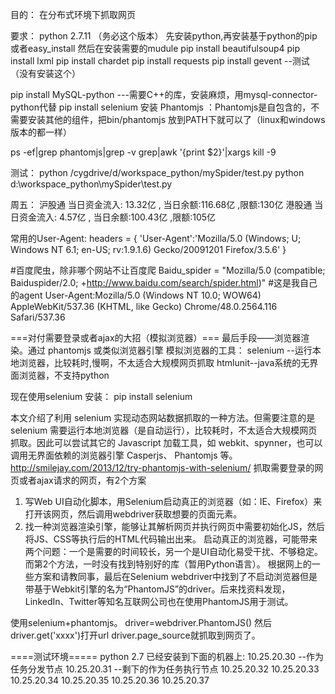 目的：
在分布式环境下抓取网页

要求：
python 2.7.11 （务必这个版本）
先安装python,再安装基于python的pip或者easy_install
然后在安装需要的mudule
pip install beautifulsoup4
pip install lxml
pip install chardet
pip install requests
pip install gevent  --测试（没有安装这个）

pip install MySQL-python ---需要C++的库，安装麻烦，用mysql-connector-python代替
pip install selenium
安装 Phantomjs ：Phantomjs是自包含的，不需要安装其他的组件，把bin/phantomjs 放到PATH下就可以了（linux和windows版本的都一样）


 ps -ef|grep phantomjs|grep -v grep|awk '{print $2}'|xargs kill -9

测试：
python /cygdrive/d/workspace_python/mySpider/test.py
python d:\workspace_python\mySpider\test.py

周五：
沪股通 当日资金流入: 13.32亿 , 当日余额:116.68亿 ,限额:130亿
港股通 当日资金流入: 4.57亿 , 当日余额:100.43亿 ,限额:105亿


常用的User-Agent:
headers = {
    'User-Agent':'Mozilla/5.0 (Windows; U; Windows NT 6.1; en-US; rv:1.9.1.6) Gecko/20091201 Firefox/3.5.6'
}

#百度爬虫，除非哪个网站不让百度爬
Baidu_spider = "Mozilla/5.0 (compatible; Baiduspider/2.0; +http://www.baidu.com/search/spider.html)"
#这是我自己的agent
User-Agent:Mozilla/5.0 (Windows NT 10.0; WOW64) AppleWebKit/537.36 (KHTML, like Gecko) Chrome/48.0.2564.116 Safari/537.36

===对付需要登录或者ajax的大招（模拟浏览器）===
最后手段——浏览器渲染。通过 phantomjs 或类似浏览器引擎
模拟浏览器的工具：
selenium  --运行本地浏览器，比较耗时,慢啊，不太适合大规模网页抓取
htmlunit--java系统的无界面浏览器，不支持python

现在使用selenium
安装：
pip install selenium


本文介绍了利用 selenium 实现动态网站数据抓取的一种方法。但需要注意的是 selenium 需要运行本地浏览器（是自动运行），比较耗时，不太适合大规模网页抓取。因此可以尝试其它的 Javascript 加载工具，如 webkit、spynner，也可以调用无界面依赖的浏览器引擎 Casperjs、 Phantomjs 等。
http://smilejay.com/2013/12/try-phantomjs-with-selenium/
抓取需要登录的网页或者ajax请求的网页，有2个方案
1. 写Web UI自动化脚本，用Selenium启动真正的浏览器（如：IE、Firefox）来打开该网页，然后调用webdriver获取想要的页面元素。
2. 找一种浏览器渲染引擎，能够让其解析网页并执行网页中需要初始化JS，然后将JS、CSS等执行后的HTML代码输出出来。
启动真正的浏览器，可能带来两个问题：一个是需要的时间较长，另一个是UI自动化易受干扰、不够稳定。
而第2个方法，一时没有找到特别好的库（暂用Python语言）。
根据网上的一些方案和请教同事，最后在Selenium webdriver中找到了不启动浏览器但是带基于Webkit引擎的名为“PhantomJS”的driver。后来找资料发现，LinkedIn、Twitter等知名互联网公司也在使用PhantomJS用于测试。

使用selenium+phantomjs。
driver=webdriver.PhantomJS()
然后driver.get('xxxx')打开url
driver.page_source就抓取到网页了。


====测试环境=====
python 2.7 已经安装到下面的机器上:
10.25.20.30  --作为任务分发节点
10.25.20.31  --剩下的作为任务执行节点
10.25.20.32
10.25.20.33
10.25.20.34
10.25.20.35
10.25.20.36
10.25.20.37
